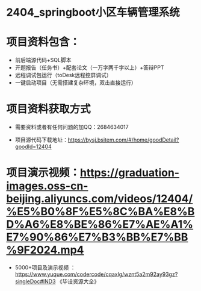 #   2404_springboot小区车辆管理系统

#   项目资料包含：
*    前后端源代码+SQL脚本
*    开题报告（任务书）+配套论文（一万字两千字以上）+答辩PPT
*   远程调试包运行（toDesk远程控屏调试）
*   一键启动项目（无需搭建复杂环境，双击直接运行）


#   项目资料获取方式
*   需要资料或者有任何问题的加QQ：2684634017

*   项目源代码下载地址：https://bysj.bsitem.com/#/home/goodDetail?goodId=12404

#  项目演示视频：https://graduation-images.oss-cn-beijing.aliyuncs.com/videos/12404/%E5%B0%8F%E5%8C%BA%E8%BD%A6%E8%BE%86%E7%AE%A1%E7%90%86%E7%B3%BB%E7%BB%9F2024.mp4

*  5000+项目及演示视频 ：https://www.yuque.com/codercode/cqaxlg/wznt5a2m92ay93gz?singleDoc#lND3 《毕设资源大全》
